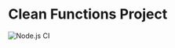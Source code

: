 # Clean Functions Project 
![Node.js CI](https://github.com/arisshha/clean-functions/workflows/Node.js%20CI/badge.svg)